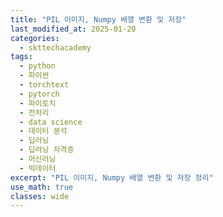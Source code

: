 ```yaml
---
title: "PIL 이미지, Numpy 배열 변환 및 저장"
last_modified_at: 2025-01-20
categories:
  - skttechacademy
tags:
  - python
  - 파이썬
  - torchtext
  - pytorch
  - 파이토치
  - 전처리
  - data science
  - 데이터 분석
  - 딥러닝
  - 딥러닝 자격증
  - 머신러닝
  - 빅데이터
excerpt: "PIL 이미지, Numpy 배열 변환 및 저장 정리"
use_math: true
classes: wide
---
```

